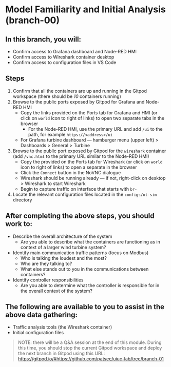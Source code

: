 # Model Familiarity and Initial Analysis (branch-00)

## In this branch, you will:

  * Confirm access to Grafana dashboard and Node-RED HMI
  * Confirm access to Wireshark container desktop
  * Confirm access to configuration files in VS Code

## Steps

  1. Confirm that all the containers are up and running in the Gitpod workspace (there should be _10_ containers running)
  1. Browse to the public ports exposed by Gitpod for Grafana and Node-RED HMI
      * Copy the links provided on the Ports tab for Grafana and HMI (or click on `world` icon to right of links) to open two separate tabs in the browser
          * For the Node-RED HMI, use the primary URL and add `/ui` to the path, for example `https://<address>/ui`
      * For Grafana turbine dashboard &mdash; hamburger menu (upper left) > Dashboards > General > Turbine
  1. Browse to the public port exposed by Gitpod for the `wireshark` container (add `/vnc.html` to the primary URL similar to the Node-RED HMI)
      * Copy the provided on the Ports tab for Wireshark (or click on `world` icon to right of links) to open a separate in the browser
      * Click the `Connect` button in the NoVNC dialogue
      * Wireshark should be running already &mdash; if not, right-click on desktop > Wireshark to start Wireshark
      * Begin to capture traffic on interface that starts with `br-`
  1. Locate the relevant configuration files located in the `configs/ot-sim` directory

## After completing the above steps, you should work to:

  * Describe the overall architecture of the system
      * Are you able to describe what the containers are functioning as in context of a larger wind turbine system?
  * Identify main communication traffic patterns (focus on Modbus)
      * Who is talking the loudest and the most?
      * Who are they talking to?
      * What else stands out to you in the communications between containers?
  * Identify controller responsibilities
      * Are you able to determine what the controller is responsible for in the overall context of the system?

## The following are available to you to assist in the above data gathering:

  * Traffic analysis tools (the Wireshark container)
  * Initial configuration files

> NOTE: there will be a Q&A session at the end of this module. During this time,
> you should stop the current Gitpod workspace and deploy the next branch in
> Gitpod using this URL:
> https://gitpod.io/#https://github.com/patsec/uiuc-lab/tree/branch-01
